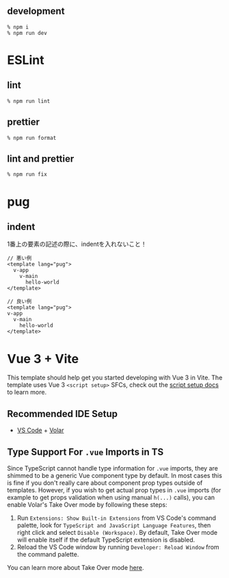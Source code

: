 

## development

```
% npm i
% npm run dev
```

# ESLint

## lint

```
% npm run lint
```

## prettier

```
% npm run format
```

## lint and prettier

```
% npm run fix
```

# pug

## indent

1番上の要素の記述の際に、indentを入れないこと！

```
// 悪い例
<template lang="pug">
  v-app
    v-main
      hello-world
</template>
```

```
// 良い例
<template lang="pug">
v-app
  v-main
    hello-world
</template>
```

# Vue 3 + Vite

This template should help get you started developing with Vue 3 in Vite. The template uses Vue 3 `<script setup>` SFCs, check out the [script setup docs](https://v3.vuejs.org/api/sfc-script-setup.html#sfc-script-setup) to learn more.

## Recommended IDE Setup

- [VS Code](https://code.visualstudio.com/) + [Volar](https://marketplace.visualstudio.com/items?itemName=Vue.volar)

## Type Support For `.vue` Imports in TS

Since TypeScript cannot handle type information for `.vue` imports, they are shimmed to be a generic Vue component type by default. In most cases this is fine if you don't really care about component prop types outside of templates. However, if you wish to get actual prop types in `.vue` imports (for example to get props validation when using manual `h(...)` calls), you can enable Volar's Take Over mode by following these steps:

1. Run `Extensions: Show Built-in Extensions` from VS Code's command palette, look for `TypeScript and JavaScript Language Features`, then right click and select `Disable (Workspace)`. By default, Take Over mode will enable itself if the default TypeScript extension is disabled.
2. Reload the VS Code window by running `Developer: Reload Window` from the command palette.

You can learn more about Take Over mode [here](https://github.com/johnsoncodehk/volar/discussions/471).
